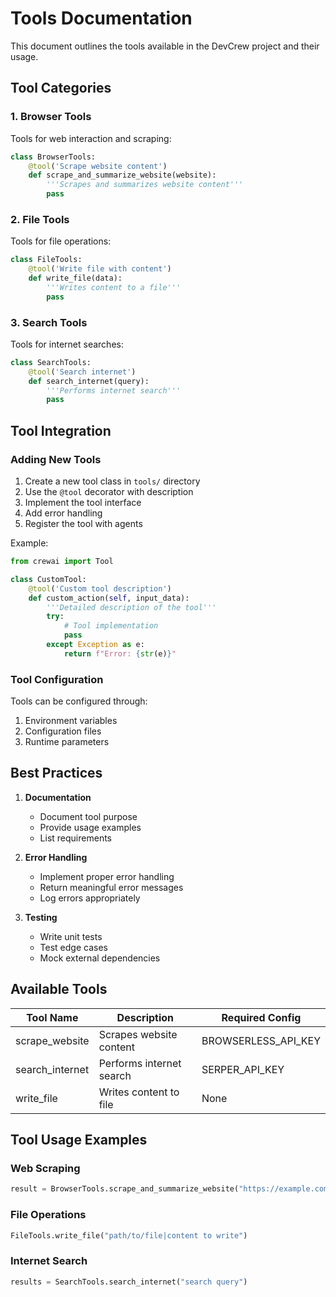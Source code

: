 # Tools Documentation

This document outlines the tools available in the DevCrew project and their usage.

## Tool Categories

### 1. Browser Tools

Tools for web interaction and scraping:

```python
class BrowserTools:
    @tool('Scrape website content')
    def scrape_and_summarize_website(website):
        '''Scrapes and summarizes website content'''
        pass
```

### 2. File Tools

Tools for file operations:

```python
class FileTools:
    @tool('Write file with content')
    def write_file(data):
        '''Writes content to a file'''
        pass
```

### 3. Search Tools

Tools for internet searches:

```python
class SearchTools:
    @tool('Search internet')
    def search_internet(query):
        '''Performs internet search'''
        pass
```

## Tool Integration

### Adding New Tools

1. Create a new tool class in `tools/` directory
2. Use the `@tool` decorator with description
3. Implement the tool interface
4. Add error handling
5. Register the tool with agents

Example:

```python
from crewai import Tool

class CustomTool:
    @tool('Custom tool description')
    def custom_action(self, input_data):
        '''Detailed description of the tool'''
        try:
            # Tool implementation
            pass
        except Exception as e:
            return f"Error: {str(e)}"
```

### Tool Configuration

Tools can be configured through:

1. Environment variables
2. Configuration files
3. Runtime parameters

## Best Practices

1. **Documentation**

   - Document tool purpose
   - Provide usage examples
   - List requirements

2. **Error Handling**

   - Implement proper error handling
   - Return meaningful error messages
   - Log errors appropriately

3. **Testing**
   - Write unit tests
   - Test edge cases
   - Mock external dependencies

## Available Tools

| Tool Name       | Description              | Required Config     |
| --------------- | ------------------------ | ------------------- |
| scrape_website  | Scrapes website content  | BROWSERLESS_API_KEY |
| search_internet | Performs internet search | SERPER_API_KEY      |
| write_file      | Writes content to file   | None                |

## Tool Usage Examples

### Web Scraping

```python
result = BrowserTools.scrape_and_summarize_website("https://example.com")
```

### File Operations

```python
FileTools.write_file("path/to/file|content to write")
```

### Internet Search

```python
results = SearchTools.search_internet("search query")
```
